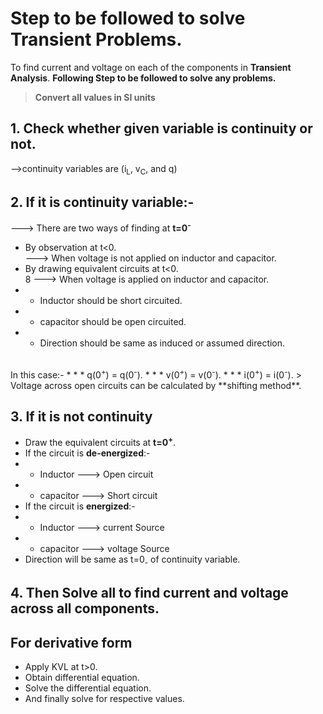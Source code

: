 # Step to be followed to solve Transient Problems.


To find current and voltage on each of the components in **Transient Analysis**.
 **Following Step to be followed to solve any problems.**
 
 > **Convert all values in SI units**
## 1. Check  whether given variable is continuity or not.
 -->continuity variables are (i<sub>L</sub>, v<sub>C</sub>, and q)
## 2. If it is continuity variable:-
---> There are two ways of finding at **t=0<sup>-</sup>**

* By observation at t<0.<br>
---> When voltage is not applied on inductor and capacitor.
* By drawing equivalent circuits at t<0.<br>8
---> When voltage is applied on inductor and capacitor.
* * Inductor should be short circuited.
* * capacitor should be open circuited.
* * Direction should be same as induced or assumed direction.
<br>
In this case:-
* * * q(0<sup>+</sup>) = q(0<sup>-</sup>).
* * * v(0<sup>+</sup>) = v(0<sup>-</sup>).
* * * i(0<sup>+</sup>) = i(0<sup>-</sup>).
> Voltage across open circuits can be calculated by **shifting method**.

## 3. If it is not continuity
* Draw the equivalent circuits at **t=0<sup>+</sup>**.
* If the circuit is **de-energized**:-
* * Inductor ---> Open circuit
* * capacitor ---> Short circuit<br>
* If the circuit is **energized**:-
* * Inductor ---> current Source
* * capacitor ---> voltage Source
* Direction will be same as t=0<sub>-</sub> of continuity variable.

## 4. Then Solve all to find current and voltage across all components.

## For derivative form
* Apply KVL at t>0.
* Obtain differential equation.
* Solve the differential equation.
* And finally solve for respective values.


